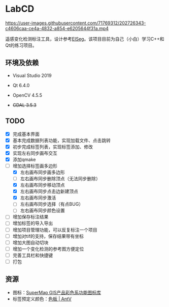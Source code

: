 # LabCD

https://user-images.githubusercontent.com/71769312/202726343-c4606caa-ce4a-4832-a854-e6205644f31a.mp4

遥感变化检测标注工具，设计参考[EISeg](https://github.com/PaddlePaddle/PaddleSeg/tree/release/2.6/EISeg)。该项目目前为自己（小白）学习C++和Qt的练习项目。

## 环境及依赖

- Visual Studio 2019

- Qt 6.4.0

- OpenCV 4.5.5

- ~~GDAL 3.5.3~~

## TODO

- [x] 完成基本界面
- [x] 基本完成数据列表功能，实现加载文件、点击跳转
- [x] 初步完成标签列表，实现标签添加、修改
- [x] 实现左右同步画布交互
- [x] 添加qmake
- [ ] 增加选择标签画多边形
  - [x] 左右画布同步画多边形
  - [ ] 左右画布同步删除顶点（无法同步删除）
  - [x] 左右画布同步移动顶点
  - [x] 左右画布同步点击边新建顶点
  - [x] 左右画布同步激活
  - [ ] 左右画布同步选择（有点BUG）
  - [ ] 左右画布同步颜色设置
- [ ] 增加保存标注结果
- [ ] 增加标签的导入导出
- [ ] 增加项目管理功能，可以反复标注一个项目
- [ ] 增加对tif的支持，保存结果带有坐标
- [ ] 增加大图自动切块
- [ ] 增加一个变化检测的参考图方便定位
- [ ] 完善工具栏和快捷键
- [ ] 打包

## 资源

- 图标：[SuperMap GIS产品彩色系功能图标库](https://www.iconfont.cn/collections/detail?spm=a313x.7781069.1998910419.d9df05512&cid=32519)
- 标签预定义颜色：[色板 | AntV](https://antv.vision/zh/docs/specification/language/palette)
